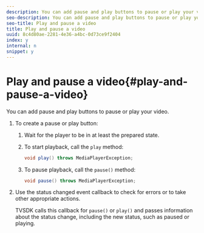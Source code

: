 ```yaml
---
description: You can add pause and play buttons to pause or play your video.
seo-description: You can add pause and play buttons to pause or play your video.
seo-title: Play and pause a video
title: Play and pause a video
uuid: 8c4d80ae-2281-4e36-a4bc-0d73ce9f2404
index: y
internal: n
snippet: y
---
```


# Play and pause a video{#play-and-pause-a-video}

You can add pause and play buttons to pause or play your video.

1. To create a pause or play button:
   1. Wait for the player to be in at least the prepared state.
   1. To start playback, call the `play` method:

      ```java   
      void play() throws MediaPlayerException;
      ```

   1. To pause playback, call the `pause()` method:

      ```java   
      void pause() throws MediaPlayerException;
      ```

1. Use the status changed event callback to check for errors or to take other appropriate actions.

   TVSDK calls this callback for `pause()` or `play()` and passes information about the status change, including the new status, such as paused or playing. 

